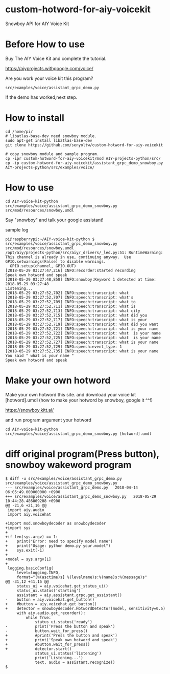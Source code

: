 # custom-hotword-for-aiy-voicekit
Snowboy API for AIY Voice Kit

# Before How to use
Buy The AIY Voice Kit and complete the tutorial.

https://aiyprojects.withgoogle.com/voice/

Are you work your voice kit this program?
```
src/examples/voice/assistant_grpc_demo.py
```
If the demo has worked,next step.

# How to install

```
cd /home/pi/
# libatlas-base-dev need snowboy module.
sudo apt-get install libatlas-base-dev
git clone https://github.com/senyoltw/custom-hotword-for-aiy-voicekit

# copy snowboy module and sample program.
cp -ipr custom-hotword-for-aiy-voicekit/mod AIY-projects-python/src/
cp -ip custom-hotword-for-aiy-voicekit/assistant_grpc_demo_snowboy.py AIY-projects-python/src/examples/voice/
```

# How to use

```
cd AIY-voice-kit-python
src/examples/voice/assistant_grpc_demo_snowboy.py src/mod/resources/snowboy.umdl
```
Say "snowboy" and talk your google assistant!

sample log
```
pi@raspberrypi:~/AIY-voice-kit-python $ src/examples/voice/assistant_grpc_demo_snowboy.py src/mod/resources/snowboy.umdl
/opt/aiy/projects-python/src/aiy/_drivers/_led.py:51: RuntimeWarning: This channel is already in use, continuing anyway.  Use GPIO.setwarnings(False) to disable warnings.
  GPIO.setup(channel, GPIO.OUT)
[2018-05-29 03:27:47,216] INFO:recorder:started recording
Speak own hotword and speak
[2018-05-29 03:27:48,858] INFO:snowboy:Keyword 1 detected at time: 2018-05-29 03:27:48
Listening...
[2018-05-29 03:27:52,702] INFO:speech:transcript: what
[2018-05-29 03:27:52,707] INFO:speech:transcript: what's
[2018-05-29 03:27:52,709] INFO:speech:transcript: what to
[2018-05-29 03:27:52,711] INFO:speech:transcript: what is
[2018-05-29 03:27:52,713] INFO:speech:transcript: what city
[2018-05-29 03:27:52,715] INFO:speech:transcript: what did you
[2018-05-29 03:27:52,717] INFO:speech:transcript: what is your
[2018-05-29 03:27:52,719] INFO:speech:transcript: what did you want
[2018-05-29 03:27:52,721] INFO:speech:transcript: what is your name
[2018-05-29 03:27:52,722] INFO:speech:transcript: what  is your name
[2018-05-29 03:27:52,725] INFO:speech:transcript: what  is your name
[2018-05-29 03:27:52,727] INFO:speech:transcript: what is your name
[2018-05-29 03:27:52,729] INFO:speech:event_type: 1
[2018-05-29 03:27:52,735] INFO:speech:transcript: what is your name
You said " what is your name "
Speak own hotword and speak
```

# Make your own hotword
Make your own hotword this site. 
and download your voice kit [hotword].umdl
(how to make your hotword by snowboy, google it ^^!)

https://snowboy.kitt.ai/

and run program argument your hotword

```
cd AIY-voice-kit-python
src/examples/voice/assistant_grpc_demo_snowboy.py [hotword].umdl
```

# diff original program(Press button), snowboy wakeword program
```
$ diff -u src/examples/voice/assistant_grpc_demo.py src/examples/voice/assistant_grpc_demo_snowboy.py
--- src/examples/voice/assistant_grpc_demo.py	2018-04-14 06:05:49.000000000 +0900
+++ src/examples/voice/assistant_grpc_demo_snowboy.py	2018-05-29 10:44:28.486009208 +0900
@@ -21,6 +21,16 @@
 import aiy.audio
 import aiy.voicehat

+import mod.snowboydecoder as snowboydecoder
+import sys
+
+if len(sys.argv) == 1:
+    print("Error: need to specify model name")
+    print("Usage: python demo.py your.model")
+    sys.exit(-1)
+
+model = sys.argv[1]
+
 logging.basicConfig(
     level=logging.INFO,
     format="[%(asctime)s] %(levelname)s:%(name)s:%(message)s"
@@ -31,12 +41,15 @@
     status_ui = aiy.voicehat.get_status_ui()
     status_ui.status('starting')
     assistant = aiy.assistant.grpc.get_assistant()
-    button = aiy.voicehat.get_button()
+    #button = aiy.voicehat.get_button()
+    detector = snowboydecoder.HotwordDetector(model, sensitivity=0.5)
     with aiy.audio.get_recorder():
         while True:
             status_ui.status('ready')
-            print('Press the button and speak')
-            button.wait_for_press()
+            #print('Press the button and speak')
+            print('Speak own hotword and speak')
+            #button.wait_for_press()
+            detector.start()
             status_ui.status('listening')
             print('Listening...')
             text, audio = assistant.recognize()
$
```